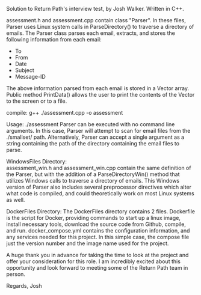 Solution to Return Path's interview test, by Josh Walker.  Written in C++.

assessment.h and assessment.cpp contain class "Parser".  In these files, Parser uses Linux system calls in ParseDirectory() to traverse a directory of emails.  The Parser class parses each email, extracts, and stores the following information from each email:
-  To
-  From
-  Date
-  Subject
-  Message-ID

The above information parsed from each email is stored in a Vector array.  Public method PrintData() allows the user to print the contents of the Vector to the screen or to a file.

compile:  g++ ./assessment.cpp -o assessment

Usage:  ./assessment <path>
Parser can be executed with no command line arguments.  In this case, Parser will attempt to scan for email files from the ./smallset/ path.  Alternatively, Parser can accept a single argument as a string containing the path of the directory containing the email files to parse.

WindowsFiles Directory:  
assessment_win.h and assessment_win.cpp contain the same definition of the Parser, but with the addition of a ParseDirectoryWin() method that utilizes Windows calls to traverse a directory of emails.  This Windows version of Parser also includes several preprocessor directives which alter what code is compiled, and could theoretically work on most Linux systems as well.

DockerFiles Directory:
The DockerFiles directory contains 2 files.  Dockerfile is the script for Docker, providing commands to start up a linux image, install necessary tools, download the source code from Github, compile, and run.  docker_compose.yml contains the configuration information, and any services needed for this project.  In this simple case, the compose file just the version number and the image name used for the project.

A huge thank you in advance for taking the time to look at the project and offer your consideration for this role.  I am incredibly excited about this opportunity and look forward to meeting some of the Return Path team in person.

Regards,
Josh
